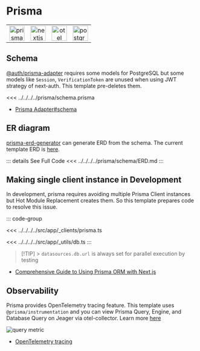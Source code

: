 # Prisma

|                                                             |                                                             |                                                         |                                                                     |
| :---------------------------------------------------------: | :---------------------------------------------------------: | :-----------------------------------------------------: | ------------------------------------------------------------------- |
| <img src="/images/libs/prisma.png" alt="prisma" width="40"> | <img src="/images/libs/nextjs.png" alt="nextjs" width="40"> | <img src="/images/libs/otel.png" alt="otel" width="40"> | <img src="/images/libs/postgresql.png" alt="postgresql" width="40"> |

## Schema <Badge type="tip" text="Best Practice" />

[@auth/prisma-adapter](https://authjs.dev/getting-started/adapters/prisma) requires some models for PostgreSQL but some models like `Session`, `VerificationToken` are unused when using JWT strategy of next-auth. This template pre-deletes them.

<<< ../../../../prisma/schema.prisma

- [Prisma Adapter#schema](https://authjs.dev/getting-started/adapters/prisma#schema)

## ER diagram

[prisma-erd-generator](https://github.com/keonik/prisma-erd-generator) can generate ERD from the schema. The current template ERD is [here](https://github.com/hiroppy/web-app-template/blob/main/prisma/ERD.md).

::: details See Full Code
<<< ../../../../prisma/schema/ERD.md
:::

## Making single client instance in Development <Badge type="tip" text="Best Practice" />

In development, prisma requires avoiding multiple Prisma Client instances but Hot Module Replacement creates them. So this template prepares code to resolve this issue.

::: code-group

<!-- prettier-ignore -->
<<< ../../../../src/app/_clients/prisma.ts

<!-- prettier-ignore -->
<<< ../../../../src/app/_utils/db.ts
:::

> [!TIP] > `datasources.db.url` is always set for parallel execution by testing

- [Comprehensive Guide to Using Prisma ORM with Next.js](https://www.prisma.io/docs/orm/more/help-and-troubleshooting/nextjs-help)

## Observability <Badge type="tip" text="Best Practice" />

Prisma provides OpenTelemetry tracing feature. This template uses `@prisma/instrumentation` and you can view Prisma Query, Engine, and Database Query on Jeager via otel-collector. Learn more [here](/features/observability)

![query metric](/images/otel/query.png)

- [OpenTelemetry tracing](https://www.prisma.io/docs/orm/prisma-client/observability-and-logging/opentelemetry-tracing)
